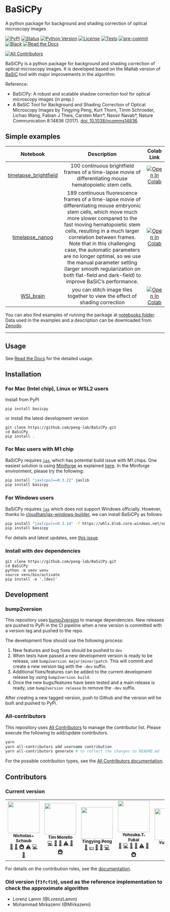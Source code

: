 # BaSiCPy
A python package for background and shading correction of optical microscopy images

[![PyPI](https://img.shields.io/pypi/v/basicpy.svg)](https://pypi.org/project/basicpy)
[![Status](https://img.shields.io/pypi/status/basicpy.svg)](https://pypi.org/project/basicpy/)
[![Python Version](https://img.shields.io/pypi/pyversions/basicpy.svg)](https://python.org)
[![License](https://img.shields.io/pypi/l/basicpy)](https://github.com/peng-lab/BaSiCPy/blob/main/LICENSE)
[![Tests](https://github.com/peng-lab/basicpy/workflows/CI/badge.svg)](https://github.com/peng-lab/basicpy/actions?workflow=CI)
[![pre-commit](https://img.shields.io/badge/pre--commit-enabled-brightgreen?logo=pre-commit&logoColor=white)](https://github.com/pre-commit/pre-commit)
[![Black](https://img.shields.io/badge/code%20style-black-000000.svg)](https://github.com/psf/black)
[![Read the Docs](https://img.shields.io/readthedocs/basicpy/latest.svg?label=Read%20the%20Docs)](https://basicpy.readthedocs.io/)
<!-- ALL-CONTRIBUTORS-BADGE:START - Do not remove or modify this section -->
[![All Contributors](https://img.shields.io/badge/all_contributors-5-orange.svg?style=flat-square)](#contributors-)
<!-- ALL-CONTRIBUTORS-BADGE:END -->

BaSiCPy is a python package for background and shading correction of optical microscopy images.
It is developed based on the Matlab version of [BaSiC](https://github.com/marrlab/BaSiC) tool with major improvements in the algorithm.

Reference:
- BaSiCPy: A robust and scalable shadow correction tool for optical microscopy images (in prep.)
- A BaSiC Tool for Background and Shading Correction of Optical Microscopy Images
  by Tingying Peng, Kurt Thorn, Timm Schroeder, Lichao Wang, Fabian J Theis, Carsten Marr\*, Nassir Navab\*, Nature Communication 8:14836 (2017). [doi: 10.1038/ncomms14836](http://www.nature.com/articles/ncomms14836).


## Simple examples

|Notebook|Description|Colab Link|
| :------------------------: |:---------------:| :---------------------------------------------------: |
| [timelapse_brightfield](https://github.com/peng-lab/BaSiCPy/tree/dev/docs/notebooks/timelapse_brightfield.ipynb)| 100 continuous brightfield frames of a time-lapse movie of differentiating mouse hematopoietic stem cells. | [![Open In Colab](https://colab.research.google.com/assets/colab-badge.svg)](https://colab.research.google.com/github/peng-lab/BaSiCPy/blob/dev/docs/notebooks/timelapse_brightfield.ipynb) |
| [timelapse_nanog](https://github.com/peng-lab/BaSiCPy/tree/dev/docs/notebooks/timelapse_nanog.ipynb)| 189 continuous fluorescence frames of a time-lapse movie of differentiating mouse embryonic stem cells, which move much more slower compared to the fast moving hematopoietic stem cells, resulting in a much larger correlation between frames. Note that in this challenging case, the automatic parameters are no longer optimal, so we use the manual parameter setting (larger smooth regularization on both flat-field and dark-field) to improve BaSiC’s performance. | [![Open In Colab](https://colab.research.google.com/assets/colab-badge.svg)](https://colab.research.google.com/github/peng-lab/BaSiCPy/blob/dev/docs/notebooks/timelapse_nanog.ipynb) |
| [WSI_brain](https://github.com/peng-lab/BaSiCPy/tree/dev/docs/notebooks/WSI_brain.ipynb)| you can stitch image tiles together to view the effect of shading correction | [![Open In Colab](https://colab.research.google.com/assets/colab-badge.svg)](https://colab.research.google.com/github/peng-lab/BaSiCPy/blob/dev/docs/notebooks/WSI_brain.ipynb) |

You can also find examples of running the package at [notebooks folder](https://github.com/peng-lab/BaSiCPy/tree/dev/docs/notebooks). Data used in the examples and a description can be downloaded from [Zenodo](https://doi.org/10.5281/zenodo.6334809).

---
## Usage

See [Read the Docs](https://basicpy.readthedocs.io/en/latest/) for the detailed usage.

## Installation

### For Mac (Intel chip), Linux or WSL2 users

 Install from PyPI

```console
pip install basicpy
```

or install the latest development version

```console
git clone https://github.com/peng-lab/BaSiCPy.git
cd BaSiCPy
pip install .
```

### For Mac users with M1 chip

BaSiCPy requires [`jax`](https://github.com/google/jax/),
which has potential build issue with M1 chips.
One easiest solution is using [Miniforge](https://github.com/conda-forge/miniforge)
as explained [here](https://github.com/google/jax/issues/5501).
In the Miniforge environment, please try the following:
```bash
pip install "jax[cpu]==0.3.22" jaxlib
pip install basicpy
```

### For Windows users

BaSiCPy requires [`jax`](https://github.com/google/jax/) which does not support Windows officially.
However, thanks to [cloudhan/jax-windows-builder](https://github.com/cloudhan/jax-windows-builder), we can install BaSiCPy as follows:

```bash
pip install "jax[cpu]==0.3.14" -f https://whls.blob.core.windows.net/unstable/index.html --use-deprecated legacy-resolver
pip install basicpy
```
For details and latest updates, see [this issue](https://github.com/google/jax/issues/438).

### Install with dev dependencies

```console
git clone https://github.com/peng-lab/BaSiCPy.git
cd BaSiCPy
python -m venv venv
source venv/bin/activate
pip install -e '.[dev]'
```

## Development

### bump2version

This repository uses [bump2version](https://github.com/c4urself/bump2version) to manage dependencies. New releases are pushed to PyPi in the CI pipeline when a new version is committed with a version tag and pushed to the repo.

The development flow should use the following process:
1. New features and bug fixes should be pushed to `dev`
2. When tests have passed a new development version is ready to be release, use `bump2version major|minor|patch`. This will commit and create a new version tag with the `-dev` suffix.
3. Additional fixes/features can be added to the current development release by using `bump2version build`.
4. Once the new bugs/features have been tested and a main release is ready, use `bump2version release` to remove the `-dev` suffix.

After creating a new tagged version, push to Github and the version will be built and pushed to PyPi.

### All-contributors

This repository uses [All Contributors](https://allcontributors.org/) to manage the contributor list. Please execute the following to add/update contributors.

```bash
yarn
yarn all-contributors add username contribution
yarn all-contributors generate # to reflect the changes to README.md
```

For the possible contribution types, see the [All Contributors documentation](https://allcontributors.org/docs/en/emoji-key).

## Contributors

### Current version
<!-- ALL-CONTRIBUTORS-LIST:START - Do not remove or modify this section -->
<!-- prettier-ignore-start -->
<!-- markdownlint-disable -->
<table>
  <tr>
    <td align="center"><a href="https://github.com/Nicholas-Schaub"><img src="https://avatars.githubusercontent.com/u/15925882?v=4?s=100" width="100px;" alt=""/><br /><sub><b>Nicholas-Schaub</b></sub></a><br /><a href="#projectManagement-Nicholas-Schaub" title="Project Management">📆</a> <a href="https://github.com/peng-lab/BaSiCPy/pulls?q=is%3Apr+reviewed-by%3ANicholas-Schaub" title="Reviewed Pull Requests">👀</a> <a href="#infra-Nicholas-Schaub" title="Infrastructure (Hosting, Build-Tools, etc)">🚇</a> <a href="https://github.com/peng-lab/BaSiCPy/commits?author=Nicholas-Schaub" title="Tests">⚠️</a> <a href="https://github.com/peng-lab/BaSiCPy/commits?author=Nicholas-Schaub" title="Code">💻</a> <a href="#ideas-Nicholas-Schaub" title="Ideas, Planning, & Feedback">🤔</a></td>
    <td align="center"><a href="https://github.com/tdmorello"><img src="https://avatars.githubusercontent.com/u/34800427?v=4?s=100" width="100px;" alt=""/><br /><sub><b>Tim Morello</b></sub></a><br /><a href="https://github.com/peng-lab/BaSiCPy/commits?author=tdmorello" title="Code">💻</a> <a href="https://github.com/peng-lab/BaSiCPy/commits?author=tdmorello" title="Documentation">📖</a> <a href="https://github.com/peng-lab/BaSiCPy/pulls?q=is%3Apr+reviewed-by%3Atdmorello" title="Reviewed Pull Requests">👀</a> <a href="https://github.com/peng-lab/BaSiCPy/commits?author=tdmorello" title="Tests">⚠️</a> <a href="#ideas-tdmorello" title="Ideas, Planning, & Feedback">🤔</a> <a href="#infra-tdmorello" title="Infrastructure (Hosting, Build-Tools, etc)">🚇</a></td>
    <td align="center"><a href="https://github.com/tying84"><img src="https://avatars.githubusercontent.com/u/11461947?v=4?s=100" width="100px;" alt=""/><br /><sub><b>Tingying Peng</b></sub></a><br /><a href="#data-tying84" title="Data">🔣</a> <a href="#financial-tying84" title="Financial">💵</a> <a href="#projectManagement-tying84" title="Project Management">📆</a> <a href="#talk-tying84" title="Talks">📢</a> <a href="https://github.com/peng-lab/BaSiCPy/commits?author=tying84" title="Code">💻</a></td>
    <td align="center"><a href="https://github.com/yfukai"><img src="https://avatars.githubusercontent.com/u/5919272?v=4?s=100" width="100px;" alt=""/><br /><sub><b>Yohsuke T. Fukai</b></sub></a><br /><a href="#research-yfukai" title="Research">🔬</a> <a href="https://github.com/peng-lab/BaSiCPy/commits?author=yfukai" title="Code">💻</a> <a href="#ideas-yfukai" title="Ideas, Planning, & Feedback">🤔</a> <a href="https://github.com/peng-lab/BaSiCPy/pulls?q=is%3Apr+reviewed-by%3Ayfukai" title="Reviewed Pull Requests">👀</a> <a href="https://github.com/peng-lab/BaSiCPy/commits?author=yfukai" title="Tests">⚠️</a> <a href="#question-yfukai" title="Answering Questions">💬</a> <a href="#infra-yfukai" title="Infrastructure (Hosting, Build-Tools, etc)">🚇</a></td>
    <td align="center"><a href="https://github.com/YuLiu-web"><img src="https://avatars.githubusercontent.com/u/70626217?v=4?s=100" width="100px;" alt=""/><br /><sub><b>YuLiu-web</b></sub></a><br /><a href="https://github.com/peng-lab/BaSiCPy/commits?author=YuLiu-web" title="Documentation">📖</a> <a href="#userTesting-YuLiu-web" title="User Testing">📓</a></td>
  </tr>
</table>

<!-- markdownlint-restore -->
<!-- prettier-ignore-end -->

<!-- ALL-CONTRIBUTORS-LIST:END -->

For details on the contribution roles, see the [documentation](https://basicpy.readthedocs.io/en/latest/contributors.html).


### Old version (`f3fcf19`), used as the reference implementation to check the approximate algorithm
- Lorenz Lamm (@LorenzLamm)
- Mohammad Mirkazemi (@Mirkazemi)
